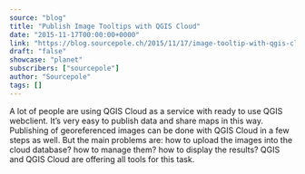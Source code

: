 ```yaml
---
source: "blog"
title: "Publish Image Tooltips with QGIS Cloud"
date: "2015-11-17T00:00:00+0000"
link: "https://blog.sourcepole.ch/2015/11/17/image-tooltip-with-qgis-cloud/"
draft: "false"
showcase: "planet"
subscribers: ["sourcepole"]
author: "Sourcepole"
tags: []
---
```


A lot of people are using QGIS Cloud as a service with ready to use QGIS webclient. It’s very easy to publish data and share maps in this way. Publishing of georeferenced images can be done with QGIS Cloud in a few steps as well. But the main problems are:
how to upload the images into the cloud database? how to manage them? how to display the results? QGIS and QGIS Cloud are offering all tools for this task.
